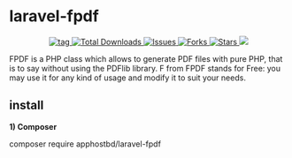 # laravel-fpdf

<p align="center">
     <a href="https://github.com/apphostbd/laravel-fpdf/tags" alt="tag">
        <img src="https://img.shields.io/github/v/tag/apphostbd/laravel-fpdf" alt="tag"/>
      </a> 
     <a href="https://packagist.org/packages/apphostbd/laravel-fpdf" alt="Total Downloads">
        <img src="https://img.shields.io/packagist/dt/apphostbd/laravel-fpdf" alt="Total Downloads"/>
      </a> 
     <a href="https://github.com/apphostbd/laravel-fpdf/issues" alt="Issues">
        <img src="https://img.shields.io/github/issues/apphostbd/laravel-fpdf" alt="Issues"/>
      </a>  
     <a href="https://github.com/apphostbd/laravel-fpdf/fork" alt="Forks">
        <img src="https://img.shields.io/github/forks/apphostbd/laravel-fpdf"  alt="Forks"/>
      </a>  
     <a href="https://github.com/apphostbd/laravel-fpdf/stargazers" alt="Stars">
        <img src="https://img.shields.io/github/stars/apphostbd/laravel-fpdf"  alt="Stars"/>
      </a>  
     <a href="https://github.com/apphostbd/laravel-fpdf/blob/master/LICENSE" alt="License">
        <img src="https://img.shields.io/github/license/apphostbd/laravel-fpdf" />
      </a>       
</p>


FPDF is a PHP class which allows to generate PDF files with pure PHP, that is to say without using the PDFlib library. F from FPDF stands for Free: you may use it for any kind of usage and modify it to suit your needs.
## install

**1) Composer**

composer require apphostbd/laravel-fpdf
